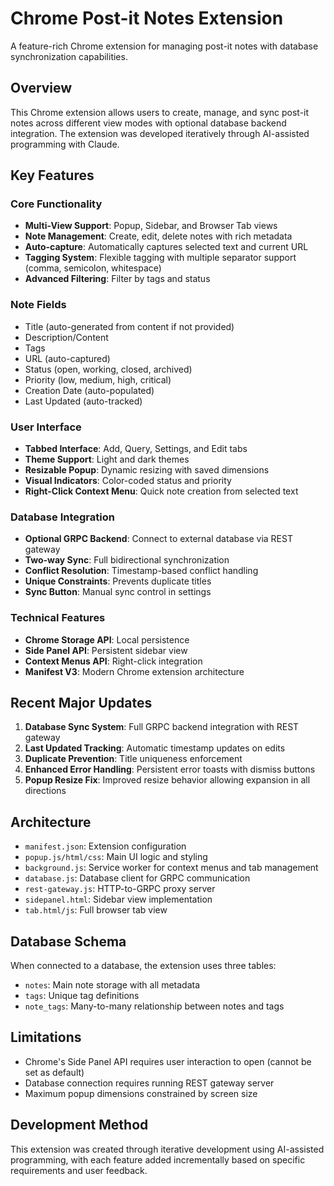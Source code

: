 # Chrome Post-it Notes Extension

A feature-rich Chrome extension for managing post-it notes with database synchronization capabilities.

## Overview

This Chrome extension allows users to create, manage, and sync post-it notes across different view modes with optional database backend integration. The extension was developed iteratively through AI-assisted programming with Claude.

## Key Features

### Core Functionality
- **Multi-View Support**: Popup, Sidebar, and Browser Tab views
- **Note Management**: Create, edit, delete notes with rich metadata
- **Auto-capture**: Automatically captures selected text and current URL
- **Tagging System**: Flexible tagging with multiple separator support (comma, semicolon, whitespace)
- **Advanced Filtering**: Filter by tags and status

### Note Fields
- Title (auto-generated from content if not provided)
- Description/Content
- Tags
- URL (auto-captured)
- Status (open, working, closed, archived)
- Priority (low, medium, high, critical)
- Creation Date (auto-populated)
- Last Updated (auto-tracked)

### User Interface
- **Tabbed Interface**: Add, Query, Settings, and Edit tabs
- **Theme Support**: Light and dark themes
- **Resizable Popup**: Dynamic resizing with saved dimensions
- **Visual Indicators**: Color-coded status and priority
- **Right-Click Context Menu**: Quick note creation from selected text

### Database Integration
- **Optional GRPC Backend**: Connect to external database via REST gateway
- **Two-way Sync**: Full bidirectional synchronization
- **Conflict Resolution**: Timestamp-based conflict handling
- **Unique Constraints**: Prevents duplicate titles
- **Sync Button**: Manual sync control in settings

### Technical Features
- **Chrome Storage API**: Local persistence
- **Side Panel API**: Persistent sidebar view
- **Context Menus API**: Right-click integration
- **Manifest V3**: Modern Chrome extension architecture

## Recent Major Updates

1. **Database Sync System**: Full GRPC backend integration with REST gateway
2. **Last Updated Tracking**: Automatic timestamp updates on edits
3. **Duplicate Prevention**: Title uniqueness enforcement
4. **Enhanced Error Handling**: Persistent error toasts with dismiss buttons
5. **Popup Resize Fix**: Improved resize behavior allowing expansion in all directions

## Architecture

- `manifest.json`: Extension configuration
- `popup.js/html/css`: Main UI logic and styling
- `background.js`: Service worker for context menus and tab management
- `database.js`: Database client for GRPC communication
- `rest-gateway.js`: HTTP-to-GRPC proxy server
- `sidepanel.html`: Sidebar view implementation
- `tab.html/js`: Full browser tab view

## Database Schema

When connected to a database, the extension uses three tables:
- `notes`: Main note storage with all metadata
- `tags`: Unique tag definitions
- `note_tags`: Many-to-many relationship between notes and tags

## Limitations

- Chrome's Side Panel API requires user interaction to open (cannot be set as default)
- Database connection requires running REST gateway server
- Maximum popup dimensions constrained by screen size

## Development Method

This extension was created through iterative development using AI-assisted programming, with each feature added incrementally based on specific requirements and user feedback.